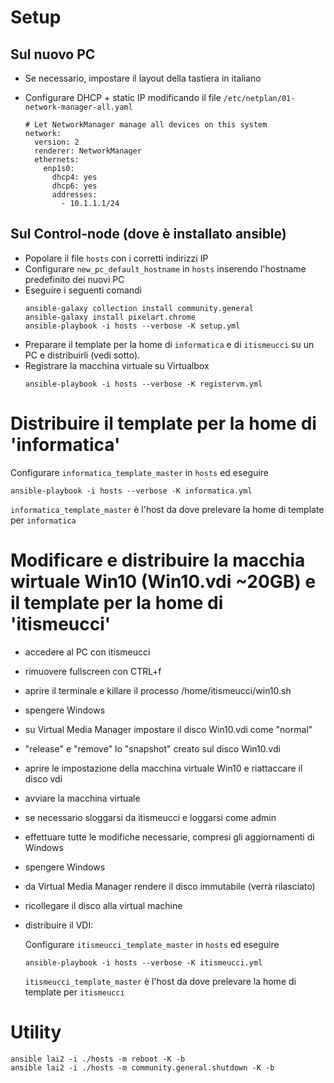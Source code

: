 

# Setup
## Sul nuovo PC

- Se necessario, impostare il layout della tastiera in italiano
- Configurare DHCP + static IP modificando il file `/etc/netplan/01-network-manager-all.yaml`

  ```
  # Let NetworkManager manage all devices on this system
  network:
    version: 2
    renderer: NetworkManager
    ethernets:
      enp1s0:
        dhcp4: yes
        dhcp6: yes
        addresses:
          - 10.1.1.1/24
  ```

## Sul Control-node (dove è installato ansible)

- Popolare il file `hosts` con i corretti indirizzi IP
- Configurare `new_pc_default_hostname` in `hosts` inserendo l'hostname predefinito dei nuovi PC
- Eseguire i seguenti comandi
  ```
  ansible-galaxy collection install community.general
  ansible-galaxy install pixelart.chrome
  ansible-playbook -i hosts --verbose -K setup.yml
  ```
- Preparare il template per la home di `informatica` e di `itismeucci` su un PC e distribuirli (vedi sotto).
- Registrare la macchina virtuale su Virtualbox
  ```
  ansible-playbook -i hosts --verbose -K registervm.yml
  ```

# Distribuire il template per la home di 'informatica'

Configurare `informatica_template_master` in `hosts` ed eseguire

```
ansible-playbook -i hosts --verbose -K informatica.yml
```

`informatica_template_master` è l'host da dove prelevare la home di template per `informatica`

# Modificare e distribuire la macchia wirtuale Win10 (Win10.vdi ~20GB) e il template per la home di 'itismeucci'

- accedere al PC con itismeucci
- rimuovere fullscreen con CTRL+f
- aprire il terminale e killare il processo /home/itismeucci/win10.sh
- spengere Windows
- su Virtual Media Manager impostare il disco Win10.vdi come "normal"
- "release" e "remove" lo "snapshot" creato sul disco Win10.vdi
- aprire le impostazione della macchina virtuale Win10 e riattaccare il disco vdi
- avviare la macchina virtuale
- se necessario sloggarsi da itismeucci e loggarsi come admin
- effettuare tutte le modifiche necessarie, compresi gli aggiornamenti di Windows
- spengere Windows
- da Virtual Media Manager rendere il disco immutabile (verrà rilasciato)
- ricollegare il disco alla virtual machine
- distribuire il VDI:

  Configurare `itismeucci_template_master` in `hosts` ed eseguire
  ```
  ansible-playbook -i hosts --verbose -K itismeucci.yml
  ```

  `itismeucci_template_master` è l'host da dove prelevare la home di template per `itismeucci`

# Utility
```
ansible lai2 -i ./hosts -m reboot -K -b
ansible lai2 -i ./hosts -m community.general.shutdown -K -b
```
